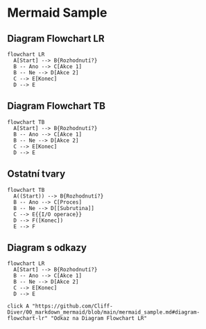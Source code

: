 # Mermaid Sample

## Diagram Flowchart LR

```mermaid
flowchart LR
  A[Start] --> B{Rozhodnutí?}
  B -- Ano --> C[Akce 1]
  B -- Ne --> D[Akce 2]
  C --> E[Konec]
  D --> E
```

## Diagram Flowchart TB

```mermaid
flowchart TB
  A[Start] --> B{Rozhodnutí?}
  B -- Ano --> C[Akce 1]
  B -- Ne --> D[Akce 2]
  C --> E[Konec]
  D --> E
```

## Ostatní tvary

```mermaid
flowchart TB
  A((Start)) --> B{Rozhodnutí?}
  B -- Ano --> C[Proces]
  B -- Ne --> D[[Subrutina]]
  C --> E{{I/O operace}}
  D --> F([Konec])
  E --> F
```

## Diagram s odkazy

```mermaid
flowchart LR
  A[Start] --> B{Rozhodnutí?}
  B -- Ano --> C[Akce 1]
  B -- Ne --> D[Akce 2]
  C --> E[Konec]
  D --> E

click A "https://github.com/Cliff-Diver/00_markdown_mermaid/blob/main/mermaid_sample.md#diagram-flowchart-lr" "Odkaz na Diagram Flowchart LR"